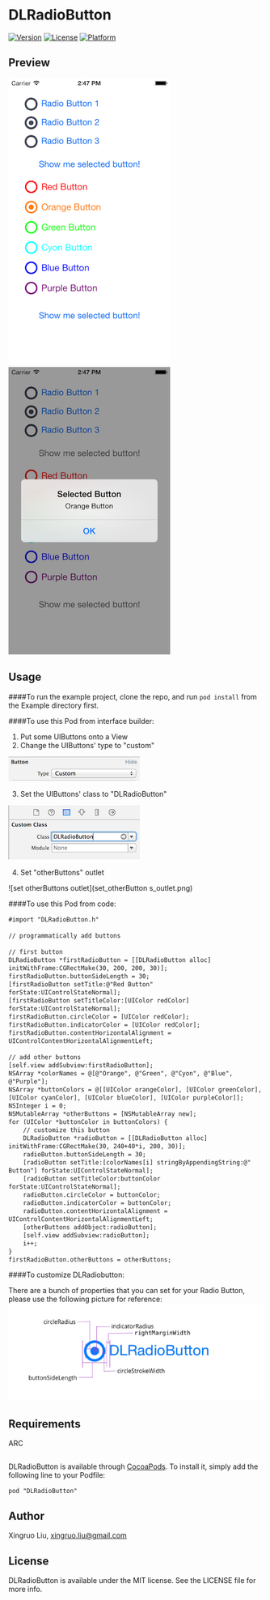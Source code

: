 # DLRadioButton 

[![Version](https://img.shields.io/cocoapods/v/DLRadioButton.svg?style=flat)](http://cocoadocs.org/docsets/DLRadioButton)
[![License](https://img.shields.io/cocoapods/l/DLRadioButton.svg?style=flat)](http://cocoadocs.org/docsets/DLRaidoButton)
[![Platform](https://img.shields.io/cocoapods/p/DLRadioButton.svg?style=flat)](http://cocoadocs.org/docsets/DLRadioButton)

## Preview

![screenshot1](DLRadioButton_screenshot1.png)![screenshot2](DLRadioButton_screenshot2.png)

## Usage

####To run the example project, clone the repo, and run `pod install` from the Example directory first.

####To use this Pod from interface builder:

1. Put some UIButtons onto a View
2. Change the UIButtons' type to "custom"

![change UIButton Type](change_UIButton_type.png)

3. Set the UIButtons' class to "DLRadioButton"

![change UIButton Class](change_UIButton_class.png)

4. Set "otherButtons" outlet

![set otherButtons outlet](set_otherButton
s_outlet.png)

####To use this Pod from code:

    #import "DLRadioButton.h"

    // programmatically add buttons
    
    // first button
    DLRadioButton *firstRadioButton = [[DLRadioButton alloc] initWithFrame:CGRectMake(30, 200, 200, 30)];
    firstRadioButton.buttonSideLength = 30;
    [firstRadioButton setTitle:@"Red Button" forState:UIControlStateNormal];
    [firstRadioButton setTitleColor:[UIColor redColor] forState:UIControlStateNormal];
    firstRadioButton.circleColor = [UIColor redColor];
    firstRadioButton.indicatorColor = [UIColor redColor];
    firstRadioButton.contentHorizontalAlignment = UIControlContentHorizontalAlignmentLeft;
    
    // add other buttons
    [self.view addSubview:firstRadioButton];
    NSArray *colorNames = @[@"Orange", @"Green", @"Cyon", @"Blue", @"Purple"];
    NSArray *buttonColors = @[[UIColor orangeColor], [UIColor greenColor], [UIColor cyanColor], [UIColor blueColor], [UIColor purpleColor]];
    NSInteger i = 0;
    NSMutableArray *otherButtons = [NSMutableArray new];
    for (UIColor *buttonColor in buttonColors) {
        // customize this button
        DLRadioButton *radioButton = [[DLRadioButton alloc] initWithFrame:CGRectMake(30, 240+40*i, 200, 30)];
        radioButton.buttonSideLength = 30;
        [radioButton setTitle:[colorNames[i] stringByAppendingString:@" Button"] forState:UIControlStateNormal];
        [radioButton setTitleColor:buttonColor forState:UIControlStateNormal];
        radioButton.circleColor = buttonColor;
        radioButton.indicatorColor = buttonColor;
        radioButton.contentHorizontalAlignment = UIControlContentHorizontalAlignmentLeft;
        [otherButtons addObject:radioButton];
        [self.view addSubview:radioButton];
        i++;
    }
    firstRadioButton.otherButtons = otherButtons;

####To customize DLRadiobutton:

There are a bunch of properties that you can set for your Radio Button, please use the following picture for reference:
![DLRadioButton](DLRadioButton.png)

## Requirements

ARC

## 

DLRadioButton is available through [CocoaPods](http://cocoapods.org). To install
it, simply add the following line to your Podfile:

    pod "DLRadioButton"

## Author

Xingruo Liu, xingruo.liu@gmail.com

## License

DLRadioButton is available under the MIT license. See the LICENSE file for more info.